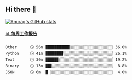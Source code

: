 ## Hi there 👋

[![Anurag's GitHub stats](https://github-readme-stats-orilights.vercel.app/api?username=orilights)](https://github.com/anuraghazra/github-readme-stats)

<!--
**OriLight152/OriLight152** is a ✨ _special_ ✨ repository because its `README.md` (this file) appears on your GitHub profile.

Here are some ideas to get you started:

- 🔭 I’m currently working on ...
- 🌱 I’m currently learning ...
- 👯 I’m looking to collaborate on ...
- 🤔 I’m looking for help with ...
- 💬 Ask me about ...
- 📫 How to reach me: ...
- 😄 Pronouns: ...
- ⚡ Fun fact: ...
-->

<!-- waka-box start -->
#### <a href="https://gist.github.com/92c8d5b388768c10efcba86e82b7c4fb" target="_blank">📊 每周工作报告</a>
```text
Other      🕓 56m ██████████▊░░░░░░░░░░░░░░░░░░░ 36.0%
Python     🕓 41m ███████▊░░░░░░░░░░░░░░░░░░░░░░ 26.1%
Text       🕓 30m █████▊░░░░░░░░░░░░░░░░░░░░░░░░ 19.2%
Binary     🕓 13m ██▋░░░░░░░░░░░░░░░░░░░░░░░░░░░  8.8%
JSON       🕓 6m  █▏░░░░░░░░░░░░░░░░░░░░░░░░░░░░  4.0%
```
<!-- Powered by https://github.com/journey-ad/waka-box-go . -->
<!-- waka-box end -->
